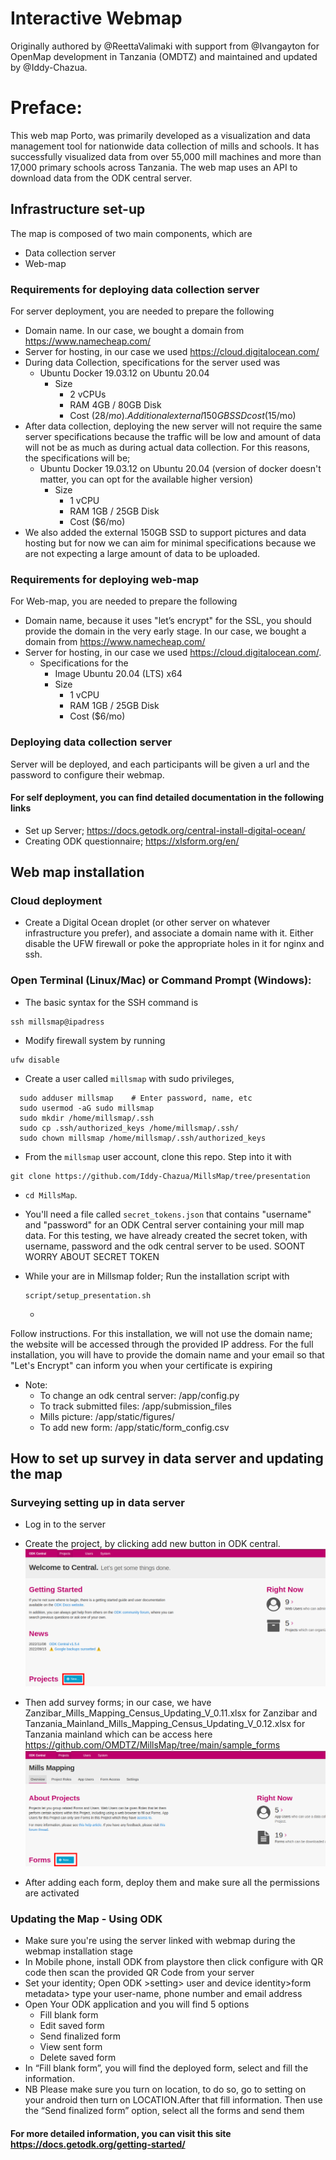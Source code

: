 # Interactive Webmap

Originally authored by @ReettaValimaki with support from @Ivangayton for OpenMap development in Tanzania (OMDTZ) and maintained and updated by @Iddy-Chazua. 

# Preface:

This web map Porto, was primarily developed as a visualization and data management tool for nationwide data collection of mills and schools. It has successfully visualized data from over 55,000 mill machines and more than 17,000 primary schools across Tanzania. The web map uses an API to download data from the ODK central server.

## Infrastructure set-up
The map is composed of two main components, which are 
- Data collection server
- Web-map

### Requirements for deploying data collection server
For server deployment, you are needed to prepare the following 
- Domain name. In our case, we bought a domain from https://www.namecheap.com/
- Server for hosting, in our case we used https://cloud.digitalocean.com/ 
- During data Collection, specifications for the server used was
  - Ubuntu Docker 19.03.12 on Ubuntu 20.04 
    - Size 
      - 2 vCPUs 
      - RAM 4GB / 80GB Disk
      - Cost ($28/mo). Additional external 150GB SSD cost ($15/mo)
- After data collection, deploying the new server will not require the same server specifications because the traffic will be low and amount of data will not be as much as during actual data collection. For this reasons, the specifications will be;
   - Ubuntu Docker 19.03.12 on Ubuntu 20.04 (version of docker doesn't matter, you can opt for the available higher version)
     - Size 
       - 1 vCPU 
       - RAM 1GB / 25GB Disk
       - Cost ($6/mo)
-  We also added the external 150GB SSD to support pictures and data hosting but for now we can aim for minimal specifications because we are not expecting a large amount of data to be uploaded.

### Requirements for deploying web-map
For Web-map, you are needed to prepare the following 
- Domain name, because it uses "let’s encrypt" for the SSL, you should provide the domain in the very early stage. In our case, we bought a domain from https://www.namecheap.com/
- Server for hosting, in our case we used https://cloud.digitalocean.com/. 
  - Specifications for the 
    - Image Ubuntu 20.04 (LTS) x64 
    - Size 
      - 1 vCPU 
      - RAM 1GB / 25GB Disk
      - Cost ($6/mo)
  

### Deploying data collection server

Server will be deployed, and each participants will be given a url and the password to configure their webmap. 

#### For self deployment, you can find detailed documentation in the following links

- Set up Server; https://docs.getodk.org/central-install-digital-ocean/ 
- Creating ODK questionnaire; https://xlsform.org/en/


## Web map installation

### Cloud deployment
- Create a Digital Ocean droplet (or other server on whatever infrastructure you prefer), and associate a domain name with it. Either disable the UFW firewall or poke the appropriate holes in it for nginx and ssh.

### Open Terminal (Linux/Mac) or Command Prompt (Windows):
 - The basic syntax for the SSH command is
```
ssh millsmap@ipadress
``` 

 - Modify firewall system by running
```
ufw disable 
```
 - Create a user called ```millsmap``` with sudo privileges, 

```
  sudo adduser millsmap    # Enter password, name, etc
  sudo usermod -aG sudo millsmap
  sudo mkdir /home/millsmap/.ssh
  sudo cp .ssh/authorized_keys /home/millsmap/.ssh/
  sudo chown millsmap /home/millsmap/.ssh/authorized_keys
```
- From the ```millsmap``` user account, clone this repo. Step into it with 
 ```
 git clone https://github.com/Iddy-Chazua/MillsMap/tree/presentation
 ```
- ```cd MillsMap```.
- You'll need a file called ```secret_tokens.json``` that contains "username" and "password" for an ODK Central server containing your mill map data. For this testing, we have already created the secret token, with username, password and the odk central server to be used. SOONT WORRY ABOUT SECRET TOKEN

- While your are in Millsmap folder; Run the installation script with 
  ```
  script/setup_presentation.sh
  ```
  - 
Follow instructions. For this installation, we will not use the domain name; the website will be accessed through the provided IP address. For the full installation, you will have to provide the domain name and your email so that "Let's Encrypt" can inform you when your certificate is expiring

- Note: 
  - To change an odk central server: /app/config.py
  - To track submitted  files: /app/submission_files
  - Mills picture: /app/static/figures/
  - To add new form: /app/static/form_config.csv


## How to set up survey in data server and updating the map
### Surveying setting up in data server
  - Log in to the server
  - Create the project, by clicking add new button in ODK central.
![Alt text](/app/static/static_figures/add_project.png?raw=true "Title")

  - Then add survey forms; in our case, we have Zanzibar_Mills_Mapping_Census_Updating_V_0.11.xlsx for Zanzibar and Tanzania_Mainland_Mills_Mapping_Census_Updating_V_0.12.xlsx for Tanzania mainland which can be access here https://github.com/OMDTZ/MillsMap/tree/main/sample_forms
![Alt text](/app/static/static_figures/add_form.png?raw=true "Title")
  - After adding each form, deploy them and make sure all the permissions are activated 
  

### Updating the Map  - Using ODK
- Make sure you're using the server linked with webmap during the webmap installation stage
- In Mobile phone, install ODK from playstore then click configure with QR code then scan the provided QR Code from your server
- Set your identity; Open ODK >setting> user and device  identity>form metadata> type your user-name, phone number and email address 
- Open Your ODK application and you will find 5 options
  - Fill blank form 
  - Edit saved form 
  - Send finalized form 
  - View sent form 
  - Delete saved form
- In “Fill blank form”, you will find the deployed form, select and fill the information. 
- NB Please make sure you turn on location, to do so, go to setting on your android then turn on LOCATION.After that fill information. 
Then use the “Send finalized form” option, select all the forms and send them
#### For more detailed information, you can visit this site https://docs.getodk.org/getting-started/
